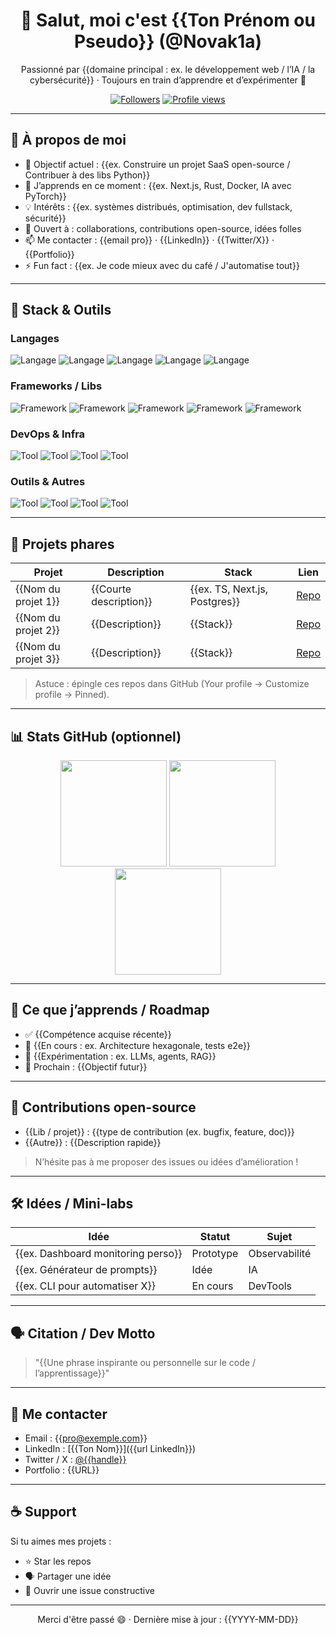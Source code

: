 <!--
README de profil GitHub
Repo spécial : Novak1a/Novak1a
Tout ce qui est entre {{ ... }} est à personnaliser.
-->

<h1 align="center">👋 Salut, moi c'est {{Ton Prénom ou Pseudo}} (@Novak1a)</h1>

<p align="center">
Passionné par {{domaine principal : ex. le développement web / l’IA / la cybersécurité}} · Toujours en train d’apprendre et d’expérimenter 🧪  
</p>

<p align="center">
  <a href="https://github.com/Novak1a?tab=followers"><img src="https://img.shields.io/github/followers/Novak1a?label=Followers&style=for-the-badge" alt="Followers"></a>
  <a href="https://github.com/Novak1a"><img src="https://komarev.com/ghpvc/?username=Novak1a&style=for-the-badge&color=0e75b6" alt="Profile views"></a>
  <!-- Ajoute d'autres badges si tu veux -->
</p>

---

## 🚀 À propos de moi

- 🎯 Objectif actuel : {{ex. Construire un projet SaaS open-source / Contribuer à des libs Python}}
- 🌱 J’apprends en ce moment : {{ex. Next.js, Rust, Docker, IA avec PyTorch}}
- 💡 Intérêts : {{ex. systèmes distribués, optimisation, dev fullstack, sécurité}}
- 🤝 Ouvert à : collaborations, contributions open-source, idées folles
- 📫 Me contacter : {{email pro}} · {{LinkedIn}} · {{Twitter/X}} · {{Portfolio}}
- ⚡ Fun fact : {{ex. Je code mieux avec du café / J'automatise tout}}

---

## 🧰 Stack & Outils

### Langages
<!-- Remplace/complète selon ton stack -->
![Langage](https://img.shields.io/badge/Code-Python-blue?logo=python)
![Langage](https://img.shields.io/badge/Code-JavaScript-yellow?logo=javascript)
![Langage](https://img.shields.io/badge/Code-TypeScript-3178C6?logo=typescript)
![Langage](https://img.shields.io/badge/Code-Rust-b7410e?logo=rust)
![Langage](https://img.shields.io/badge/Code-SQL-4479A1?logo=postgresql)

### Frameworks / Libs
![Framework](https://img.shields.io/badge/Web-Next.js-black?logo=nextdotjs)
![Framework](https://img.shields.io/badge/Backend-FastAPI-009688?logo=fastapi)
![Framework](https://img.shields.io/badge/UI-React-61DAFB?logo=react)
![Framework](https://img.shields.io/badge/Data-Pandas-150458?logo=pandas)
![Framework](https://img.shields.io/badge/IA-PyTorch-ee4c2c?logo=pytorch)

### DevOps & Infra
![Tool](https://img.shields.io/badge/Container-Docker-2496ED?logo=docker)
![Tool](https://img.shields.io/badge/Cloud-AWS-232F3E?logo=amazonaws)
![Tool](https://img.shields.io/badge/CI-GitHub_Actions-2088FF?logo=githubactions)
![Tool](https://img.shields.io/badge/Orchestration-Kubernetes-326ce5?logo=kubernetes)

### Outils & Autres
![Tool](https://img.shields.io/badge/Editor-VS_Code-007ACC?logo=visualstudiocode)
![Tool](https://img.shields.io/badge/Terminal-Zsh-89e051?logo=gnu-bash)
![Tool](https://img.shields.io/badge/Design-Figma-F24E1E?logo=figma)
![Tool](https://img.shields.io/badge/AI-Copilot-000000?logo=githubcopilot)

---

## 📌 Projets phares

| Projet | Description | Stack | Lien |
|--------|-------------|-------|------|
| {{Nom du projet 1}} | {{Courte description}} | {{ex. TS, Next.js, Postgres}} | [Repo](https://github.com/Novak1a/{{repo1}}) |
| {{Nom du projet 2}} | {{Description}} | {{Stack}} | [Repo](https://github.com/Novak1a/{{repo2}}) |
| {{Nom du projet 3}} | {{Description}} | {{Stack}} | [Repo](https://github.com/Novak1a/{{repo3}}) |

> Astuce : épingle ces repos dans GitHub (Your profile -> Customize profile -> Pinned).

---

## 📊 Stats GitHub (optionnel)

<div align="center">

<!-- Stats générales -->
<img src="https://github-readme-stats.vercel.app/api?username=Novak1a&show_icons=true&theme=tokyonight&hide_border=true" height="170" />
<img src="https://github-readme-stats.vercel.app/api/top-langs/?username=Novak1a&layout=compact&theme=tokyonight&hide_border=true" height="170" />

<!-- Streak -->
<img src="https://streak-stats.demolab.com/?user=Novak1a&theme=tokyonight&hide_border=true" height="170" />

<!-- (Optionnel) Trophies -->
<!-- <img src="https://github-profile-trophy.vercel.app/?username=Novak1a&theme=onedark&no-frame=true&no-bg=true&margin-w=5" /> -->

</div>

---

## 🧠 Ce que j’apprends / Roadmap

- ✅ {{Compétence acquise récente}}
- 🔄 {{En cours : ex. Architecture hexagonale, tests e2e}}
- 🧪 {{Expérimentation : ex. LLMs, agents, RAG}}
- 🎯 Prochain : {{Objectif futur}}

---

## 🤝 Contributions open-source

- {{Lib / projet}} : {{type de contribution (ex. bugfix, feature, doc)}}
- {{Autre}} : {{Description rapide}}

> N’hésite pas à me proposer des issues ou idées d’amélioration !

---

## 🛠 Idées / Mini-labs

| Idée | Statut | Sujet |
|------|--------|-------|
| {{ex. Dashboard monitoring perso}} | Prototype | Observabilité |
| {{ex. Générateur de prompts}} | Idée | IA |
| {{ex. CLI pour automatiser X}} | En cours | DevTools |

---

## 🗣️ Citation / Dev Motto

> "{{Une phrase inspirante ou personnelle sur le code / l’apprentissage}}"

---

## 💬 Me contacter

- Email : {{pro@exemple.com}}
- LinkedIn : [{{Ton Nom}}]({{url LinkedIn}})
- Twitter / X : [@{{handle}}]({{url}})
- Portfolio : {{URL}}

---

## ☕ Support

Si tu aimes mes projets :
- ⭐ Star les repos
- 🗣 Partager une idée
- 🧩 Ouvrir une issue constructive

---

<p align="center">
Merci d'être passé 😄 · Dernière mise à jour : {{YYYY-MM-DD}}
</p>

<!--
RAPIDES CONSEILS :
1. Mets à jour régulièrement la section "Roadmap".
2. Évite d'afficher trop de badges inutiles.
3. Les stats GitHub peuvent parfois ne pas charger : pas grave.
4. Garde ce README lisible sur mobile.
-->
